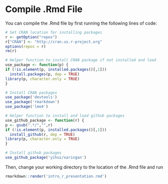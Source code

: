 Compile .Rmd File
==================

You can compile the .Rmd file by first running the following lines of code:

```r
# Set CRAN location for installing packages
r <- getOption("repos")
r["CRAN"] <- "http://cran.us.r-project.org"
options(repos = r)
rm(r)

# Helper function to install CRAN package if not installed and load
use_package <- function(p) {
if (!is.element(p, installed.packages()[,1]))
  install.packages(p, dep = TRUE)
library(p, character.only = TRUE)
}

# Install CRAN packages
use_package('devtools')
use_package('rmarkdown')
use_package('lme4')

# Helper function to install and load github packages
use_github_package <- function(r) {
p <- gsub(".*/","",r)
if (!is.element(p, installed.packages()[,1]))
  install_github(r, dep = TRUE)
library(p, character.only = TRUE)
}

# Install github packages
use_github_package('yihui/xaringan')
```

Then, change your working directory to the location of the .Rmd file and run

```r
rmarkdown::render('intro_r_presentation.rmd')
```

